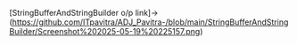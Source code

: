 [StringBufferAndStringBuilder o/p link]->(https://github.com/ITpavitra/ADJ_Pavitra-/blob/main/StringBufferAndStringBuilder/Screenshot%202025-05-19%20225157.png)
